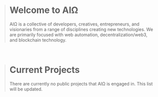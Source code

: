 > # Welcome to AIΩ
> AIΩ is a collective of developers, creatives, entrepreneurs, and visionaries from a range of disciplines creating new technologies. We are primarily focused with web automation, decentralization/web3, and blockchain technology.  
<br/>  

> # Current Projects
> There are currently no public projects that AIΩ is engaged in. This list will be updated.
